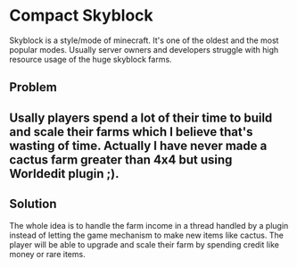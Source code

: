 # Compact Skyblock
Skyblock is a style/mode of minecraft. It's one of the oldest and the most popular modes. Usually server owners and developers struggle with high resource usage of the huge skyblock farms.

## Problem

Usally players spend a lot of their time to build and scale their farms which I believe that's wasting of time. Actually I have never made a cactus farm greater than 4x4 but using Worldedit plugin ;).
---

## Solution

The whole idea is to handle the farm income in a thread handled by a plugin instead of letting the game mechanism to make new items like cactus. The player will be able to upgrade and scale their farm by spending credit like money or rare items.
